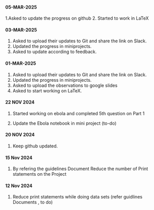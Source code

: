 #### 05-MAR-2025
1.Asked to update the progress on github
2. Started to work in LaTeX

#### 03-MAR-2025
1. Asked to upload their updates to Git and share the link on Slack.
2. Updated the progress in miniprojects.
3. Asked to update according to feedback.

#### 01-MAR-2025
1. Asked to upload their updates to Git and share the link on Slack.
2. Updated the progress in miniprojects.
3. Asked to upload the observations to google slides
4. Asked to start working on LaTeX.
   
#### 22 NOV 2024
1) Started working on ebola and completed 5th question on Part 1

2) Update the Ebola notebook in mini project (to-do)

#### 20 NOV 2024
1) Keep github updated.

#### 15 Nov 2024
1) By refering the guidelines Document Reduce the number of Print statements on the Project

#### 12 Nov 2024
1) Reduce print statements while doing data sets (refer guidlines Documents , to do)
